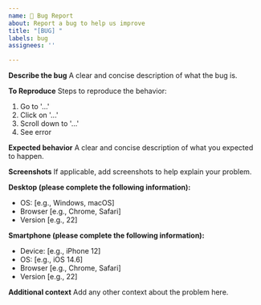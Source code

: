 ```yaml
---
name: 🐛 Bug Report
about: Report a bug to help us improve
title: "[BUG] "
labels: bug
assignees: ''

---
```


**Describe the bug**
A clear and concise description of what the bug is.

**To Reproduce**
Steps to reproduce the behavior:
1. Go to '...'
2. Click on '...'
3. Scroll down to '...'
4. See error

**Expected behavior**
A clear and concise description of what you expected to happen.

**Screenshots**
If applicable, add screenshots to help explain your problem.

**Desktop (please complete the following information):**
 - OS: [e.g., Windows, macOS]
 - Browser [e.g., Chrome, Safari]
 - Version [e.g., 22]

**Smartphone (please complete the following information):**
 - Device: [e.g., iPhone 12]
 - OS: [e.g., iOS 14.6]
 - Browser [e.g., Chrome, Safari]
 - Version [e.g., 22]

**Additional context**
Add any other context about the problem here.
